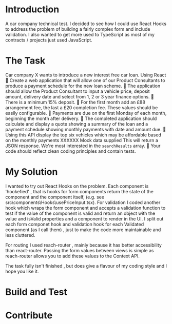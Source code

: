 # Introduction

A car company technical test. I decided to see how I could use React Hooks to address the problem of building a fairly complex form and include validation. I also wanted to get more used to TypeScript as most of my contracts / projects just used JavaScript.

# The Task

Car company X wants to introduce a new interest free car loan.
Using React
 Create a web application that will allow one of our Product Consultants to produce a
payment schedule for the new loan scheme.
 The application should allow the Product Consultant to input a vehicle price, deposit
amount, delivery date and select from 1, 2 or 3 year finance options.
 There is a minimum 15% deposit.
 For the first month add an £88 arrangement fee, the last a £20 completion fee. These values
should be easily configurable.
 Payments are due on the first Monday of each month, beginning the month after delivery.
 The completed application should calculate and display a quote showing a summary of the
loan and a payment schedule showing monthly payments with date and amount due.
 Using this API display the top six vehicles which may be affordable based on the monthly
payments
XXXXXX Mock data supplied
This will return a JSON response. We&#39;re most interested in the `searchResults` array.
 Your code should reflect clean coding principles and contain tests.

# My Solution

I wanted to try out React Hooks on the problem. Each component is 'hookefied' , that is hooks for form components return the state of the component and the component itself, (e.g. see src\components\Hooks\usePriceInput.tsx).  For validation I coded another hook which wraps the form component and accepts a validation function to test if the value of the component is valid and return an object with the value and isValid properties and a component to render in the UI. I split out each form componet hook and validation hook for each Validated component (as I call them) , just to make the code more maintainable and less cluttered.

For routing I used reach-router , mainly because it has better accessibility than react-router. Passing the form values between views is simple as reach-router allows you to add these values to the Context API.

The task fully isn't finished , but does give a flavour of my coding style and I hope you like it.

# Build and Test

# Contribute
